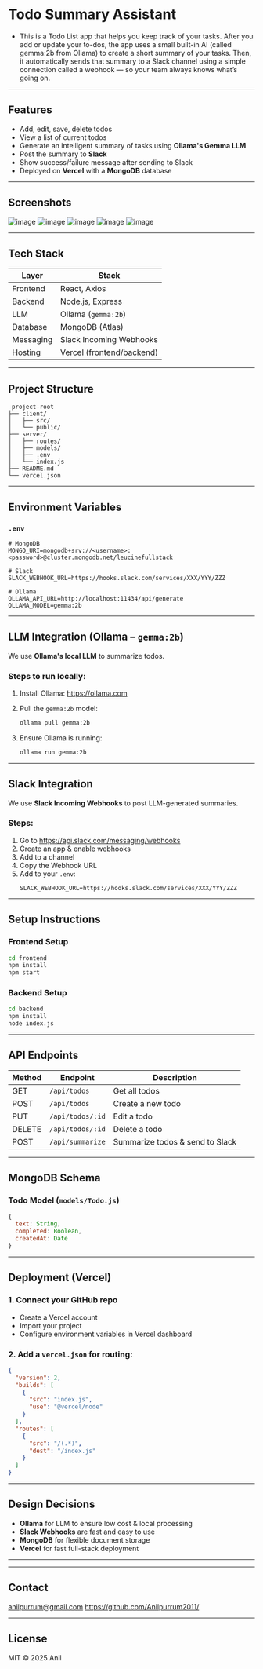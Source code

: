 #  Todo Summary Assistant 

- This is a Todo List app that helps you keep track of your tasks. After you add or update your to-dos, the app uses a small built-in AI (called gemma:2b from Ollama) to create a short summary of your tasks. 
  Then, it automatically sends that summary to a Slack channel using a simple connection called a webhook — so your team always knows what’s going on.
---

##  Features

- Add, edit, save, delete todos
- View a list of current todos
- Generate an intelligent summary of tasks using **Ollama's Gemma LLM**
- Post the summary to **Slack**
- Show success/failure message after sending to Slack
- Deployed on **Vercel** with a **MongoDB** database

---

##  Screenshots

![image](https://github.com/user-attachments/assets/64d3b980-df05-4107-bd4e-bcf9f1aeb1b2)
![image](https://github.com/user-attachments/assets/c57a682b-b15d-4624-bd63-4f2a73e13c1f)
![image](https://github.com/user-attachments/assets/d04dc338-8152-448d-b2c1-5e57970bf2b6)
![image](https://github.com/user-attachments/assets/2530447d-b742-43d9-89a5-90ca5663ad43)
![image](https://github.com/user-attachments/assets/19555b7a-ecd9-40a7-8daf-031a213ce8b5)

---

##  Tech Stack

| Layer        | Stack                          |
|--------------|--------------------------------|
| Frontend     | React, Axios                   |
| Backend      | Node.js, Express               |
| LLM          | Ollama (`gemma:2b`)            |
| Database     | MongoDB (Atlas)       |
| Messaging    | Slack Incoming Webhooks        |
| Hosting      | Vercel (frontend/backend)      |

---

##  Project Structure

```
 project-root
├── client/
│   ├── src/
│   └── public/
├── server/
│   ├── routes/
│   ├── models/
│   ├── .env
│   └── index.js
├── README.md
└── vercel.json
```

---

##  Environment Variables

###  `.env`

```env
# MongoDB
MONGO_URI=mongodb+srv://<username>:<password>@cluster.mongodb.net/leucinefullstack

# Slack
SLACK_WEBHOOK_URL=https://hooks.slack.com/services/XXX/YYY/ZZZ

# Ollama
OLLAMA_API_URL=http://localhost:11434/api/generate
OLLAMA_MODEL=gemma:2b
```

---

##  LLM Integration (Ollama – `gemma:2b`)

We use **Ollama's local LLM** to summarize todos.

### Steps to run locally:

1. Install Ollama: https://ollama.com
   
2. Pull the `gemma:2b` model:
   ```bash
   ollama pull gemma:2b
   ```
3. Ensure Ollama is running:
   ```bash
   ollama run gemma:2b
   ```
---

##  Slack Integration

We use **Slack Incoming Webhooks** to post LLM-generated summaries.

### Steps:
1. Go to https://api.slack.com/messaging/webhooks
2. Create an app & enable webhooks
3. Add to a channel
4. Copy the Webhook URL
5. Add to your `.env`:
   ```env
   SLACK_WEBHOOK_URL=https://hooks.slack.com/services/XXX/YYY/ZZZ
   ```
---

##  Setup Instructions

###  Frontend Setup

```bash
cd frontend
npm install
npm start
```

###  Backend Setup

```bash
cd backend
npm install
node index.js
```

---

##  API Endpoints

| Method | Endpoint         | Description                      |
|--------|------------------|----------------------------------|
| GET    | `/api/todos`     | Get all todos                    |
| POST   | `/api/todos`     | Create a new todo                |
| PUT    | `/api/todos/:id` | Edit a todo                      |
| DELETE | `/api/todos/:id` | Delete a todo                    |
| POST   | `/api/summarize` | Summarize todos & send to Slack  |

---

##  MongoDB Schema

### Todo Model (`models/Todo.js`)

```js
{
  text: String,
  completed: Boolean,
  createdAt: Date
}
```

---

##  Deployment (Vercel)

### 1. Connect your GitHub repo
- Create a Vercel account
- Import your project
- Configure environment variables in Vercel dashboard

### 2. Add a `vercel.json` for routing:

```json
{
  "version": 2,
  "builds": [
    {
      "src": "index.js",
      "use": "@vercel/node"
    }
  ],
  "routes": [
    {
      "src": "/(.*)",
      "dest": "/index.js"
    }
  ]
}

```

---

##  Design Decisions

- **Ollama** for LLM to ensure low cost & local processing
- **Slack Webhooks** are fast and easy to use
- **MongoDB** for flexible document storage
- **Vercel** for fast full-stack deployment

---


---

##  Contact

anilpurrum@gmail.com 
https://github.com/Anilpurrum2011/

---

##  License

MIT © 2025 Anil
